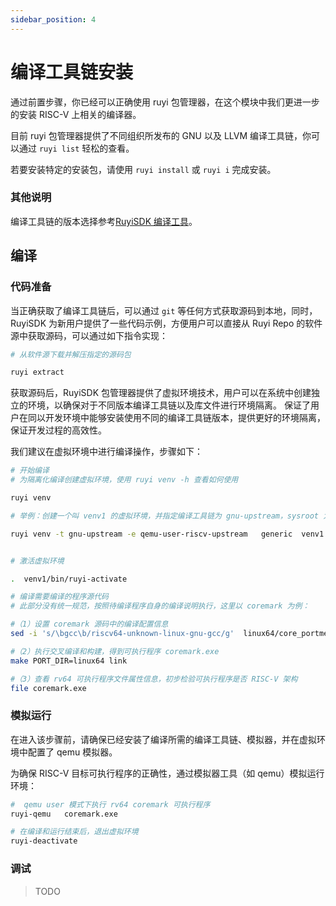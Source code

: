 ```yaml
---
sidebar_position: 4
---
```


# 编译工具链安装

通过前置步骤，你已经可以正确使用 ruyi 包管理器，在这个模块中我们更进一步的安装 RISC-V 上相关的编译器。

目前 ruyi 包管理器提供了不同组织所发布的 GNU 以及 LLVM 编译工具链，你可以通过 `ruyi list` 轻松的查看。

若要安装特定的安装包，请使用 `ruyi install` 或 `ruyi i` 完成安装。

### 其他说明

编译工具链的版本选择参考[RuyiSDK 编译工具](../Other/GNU-type)。

## 编译

### 代码准备

当正确获取了编译工具链后，可以通过 `git` 等任何方式获取源码到本地，同时，RuyiSDK 为新用户提供了一些代码示例，方便用户可以直接从 Ruyi Repo 的软件源中获取源码，可以通过如下指令实现：

```bash
# 从软件源下载并解压指定的源码包

ruyi extract

```

获取源码后，RuyiSDK 包管理器提供了虚拟环境技术，用户可以在系统中创建独立的环境，以确保对于不同版本编译工具链以及库文件进行环境隔离。
保证了用户在同以开发环境中能够安装使用不同的编译工具链版本，提供更好的环境隔离，保证开发过程的高效性。

我们建议在虚拟环境中进行编译操作，步骤如下：

```bash
# 开始编译
# 为隔离化编译创建虚拟环境，使用 ruyi venv -h 查看如何使用

ruyi venv

# 举例：创建一个叫 venv1 的虚拟环境，并指定编译工具链为 gnu-upstream，sysroot 为 generic 类型，使用 qemu-user-riscv-upstream 模拟器

ruyi venv -t gnu-upstream -e qemu-user-riscv-upstream   generic  venv1


# 激活虚拟环境

.  venv1/bin/ruyi-activate

# 编译需要编译的程序源代码
# 此部分没有统一规范，按照待编译程序自身的编译说明执行，这里以 coremark 为例：

#（1）设置 coremark 源码中的编译配置信息
sed -i 's/\bgcc\b/riscv64-unknown-linux-gnu-gcc/g'  linux64/core_portme.mak

#（2）执行交叉编译和构建，得到可执行程序 coremark.exe
make PORT_DIR=linux64 link

#（3）查看 rv64 可执行程序文件属性信息，初步检验可执行程序是否 RISC-V 架构
file coremark.exe
```

### 模拟运行

在进入该步骤前，请确保已经安装了编译所需的编译工具链、模拟器，并在虚拟环境中配置了 qemu 模拟器。

为确保 RISC-V 目标可执行程序的正确性，通过模拟器工具（如 qemu）模拟运行环境：

```bash
#  qemu user 模式下执行 rv64 coremark 可执行程序
ruyi-qemu   coremark.exe

# 在编译和运行结束后，退出虚拟环境
ruyi-deactivate

```

### 调试

> TODO
